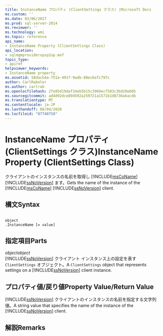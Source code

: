 ```yaml
---
title: InstanceName プロパティ (ClientSettings クラス) |Microsoft Docs
ms.custom: ''
ms.date: 03/06/2017
ms.prod: sql-server-2014
ms.reviewer: ''
ms.technology: wmi
ms.topic: reference
api_name:
- InstanceName Property (ClientSettings Class)
api_location:
- sqlmgmproviderxpsp2up.mof
topic_type:
- apiref
helpviewer_keywords:
- InstanceName property
ms.assetid: 58dacb4a-751a-491f-9adb-88ec6afc797c
author: CarlRabeler
ms.author: carlrab
ms.openlocfilehash: 2fe85d19daf34eb5b15c3969ecf503c3bd20e605
ms.sourcegitcommit: ad4d92dce894592a259721a1571b1d8736abacdb
ms.translationtype: MT
ms.contentlocale: ja-JP
ms.lasthandoff: 08/04/2020
ms.locfileid: "87740758"
---
```

# <a name="instancename-property-clientsettings-class"></a><span data-ttu-id="fddb2-102">InstanceName プロパティ (ClientSettings クラス)</span><span class="sxs-lookup"><span data-stu-id="fddb2-102">InstanceName Property (ClientSettings Class)</span></span>
  <span data-ttu-id="fddb2-103">クライアントのインスタンスの名前を取得し [!INCLUDE[msCoName](../../includes/msconame-md.md)] [!INCLUDE[ssNoVersion](../../includes/ssnoversion-md.md)] ます。</span><span class="sxs-lookup"><span data-stu-id="fddb2-103">Gets the name of the instance of the [!INCLUDE[msCoName](../../includes/msconame-md.md)] [!INCLUDE[ssNoVersion](../../includes/ssnoversion-md.md)] client.</span></span>  
  
## <a name="syntax"></a><span data-ttu-id="fddb2-104">構文</span><span class="sxs-lookup"><span data-stu-id="fddb2-104">Syntax</span></span>  
  
```  
  
object  
.InstanceName [= value]  
```  
  
## <a name="parts"></a><span data-ttu-id="fddb2-105">指定項目</span><span class="sxs-lookup"><span data-stu-id="fddb2-105">Parts</span></span>  
 <span data-ttu-id="fddb2-106">*object*</span><span class="sxs-lookup"><span data-stu-id="fddb2-106">*object*</span></span>  
 <span data-ttu-id="fddb2-107">[!INCLUDE[ssNoVersion](../../includes/ssnoversion-md.md)] クライアント インスタンス上の設定を表す `ClientSettings` オブジェクト。</span><span class="sxs-lookup"><span data-stu-id="fddb2-107">A `ClientSettings` object that represents settings on a [!INCLUDE[ssNoVersion](../../includes/ssnoversion-md.md)] client instance.</span></span>  
  
## <a name="property-valuereturn-value"></a><span data-ttu-id="fddb2-108">プロパティ値/戻り値</span><span class="sxs-lookup"><span data-stu-id="fddb2-108">Property Value/Return Value</span></span>  
 <span data-ttu-id="fddb2-109">[!INCLUDE[ssNoVersion](../../includes/ssnoversion-md.md)] クライアントのインスタンスの名前を指定する文字列値。</span><span class="sxs-lookup"><span data-stu-id="fddb2-109">A string value that specifies the name of the instance of the [!INCLUDE[ssNoVersion](../../includes/ssnoversion-md.md)] client.</span></span>  
  
## <a name="remarks"></a><span data-ttu-id="fddb2-110">解説</span><span class="sxs-lookup"><span data-stu-id="fddb2-110">Remarks</span></span>  
  
